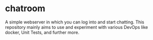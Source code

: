 # chatroom
A simple webserver in which you can log into and start chatting. 
This repository mainly aims to use and experiment with various DevOps like docker, Unit Tests, and further more. 


